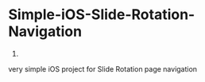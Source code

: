 Simple-iOS-Slide-Rotation-Navigation
====================================
1.
very simple iOS project for Slide Rotation page navigation
